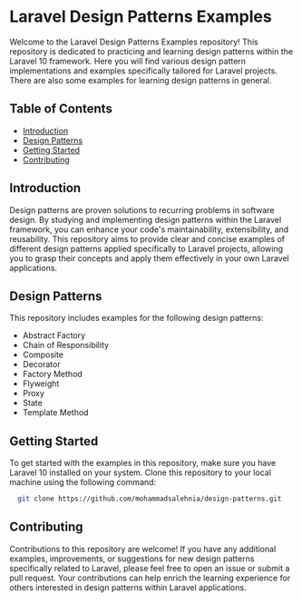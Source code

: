 # Laravel Design Patterns Examples

Welcome to the Laravel Design Patterns Examples repository! This repository is dedicated to practicing and learning design patterns within the Laravel 10 framework. Here you will find various design pattern implementations and examples specifically tailored for Laravel projects. There are also some examples for learning design patterns in general.

## Table of Contents

- [Introduction](#introduction)
- [Design Patterns](#design-patterns)
- [Getting Started](#getting-started)
- [Contributing](#contributing)

## Introduction

Design patterns are proven solutions to recurring problems in software design. By studying and implementing design patterns within the Laravel framework, you can enhance your code's maintainability, extensibility, and reusability. This repository aims to provide clear and concise examples of different design patterns applied specifically to Laravel projects, allowing you to grasp their concepts and apply them effectively in your own Laravel applications.

## Design Patterns

This repository includes examples for the following design patterns:

- Abstract Factory
- Chain of Responsibility
- Composite
- Decorator
- Factory Method
- Flyweight
- Proxy
- State
- Template Method

## Getting Started

To get started with the examples in this repository, make sure you have Laravel 10 installed on your system. Clone this repository to your local machine using the following command:

```bash
  git clone https://github.com/mohammadsalehnia/design-patterns.git
```



## Contributing
Contributions to this repository are welcome! If you have any additional examples, improvements, or suggestions for new design patterns specifically related to Laravel, please feel free to open an issue or submit a pull request. Your contributions can help enrich the learning experience for others interested in design patterns within Laravel applications.
